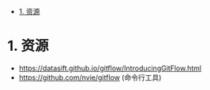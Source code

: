 

<!-- TOC -->

- [1. 资源](#1-资源)

<!-- /TOC -->

# 1. 资源

* https://datasift.github.io/gitflow/IntroducingGitFlow.html
* https://github.com/nvie/gitflow (命令行工具)

